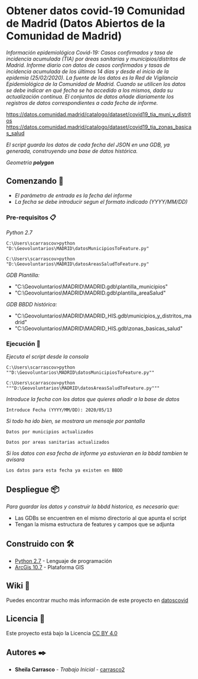# Obtener datos covid-19 Comunidad de Madrid (Datos Abiertos de la Comunidad de Madrid)

_Información epidemiológica Covid-19: Casos confirmados y tasa de incidencia acumulada (TIA) por áreas sanitarias y municipios/distritos de Madrid.
Informe diario con datos de casos confirmados y tasas de incidencia acumulada de los últimos 14 días y desde el inicio de la epidemia (25/02/2020).
La fuente de los datos es la Red de Vigilancia Epidemiológica de la Comunidad de Madrid. Cuando se utilicen los datos se debe indicar en qué fecha se ha accedido a los mismos, dada su actualización continua.
El conjuntos de datos añade diariamente los registros de datos correspondientes a cada fecha de informe._ 

https://datos.comunidad.madrid/catalogo/dataset/covid19_tia_muni_y_distritos
https://datos.comunidad.madrid/catalogo/dataset/covid19_tia_zonas_basicas_salud

_El script guarda los datos de cada fecha del JSON en una GDB, ya generada, construyendo una base de datos histórica._

_Geometria **polygon**_

## Comenzando 🚀

* _El parámetro de entrada es la fecha del informe_
* _La fecha se debe introducir segun el formato indicado (YYYY/MM/DD)_

### Pre-requisitos 📋

_Python 2.7_

```
C:\Users\scarrascov>python "D:\Geovoluntarios\MADRID\datosMunicipiosToFeature.py"
```
```
C:\Users\scarrascov>python "D:\Geovoluntarios\MADRID\datosAreasSaludToFeature.py"
```

_GDB Plantilla:_ 
* "C:\Geovoluntarios\MADRID\MADRID.gdb\plantilla_municipios"
* "C:\Geovoluntarios\MADRID\MADRID.gdb\plantilla_areaSalud"

_GDB BBDD histórica:_ 
* "C:\Geovoluntarios\MADRID\MADRID_HIS.gdb\municipios_y_distritos_madrid"
* "C:\Geovoluntarios\MADRID\MADRID_HIS.gdb\zonas_basicas_salud"
                     

### Ejecución 🔧

_Ejecuta el script desde la consola_

```
C:\Users\scarrascov>python ""D:\Geovoluntarios\MADRID\datosMunicipiosToFeature.py""
```
```
C:\Users\scarrascov>python """D:\Geovoluntarios\MADRID\datosAreasSaludToFeature.py"""
```

_Introduce la fecha con los datos que quieres añadir a la base de datos_

```
Introduce Fecha (YYYY/MM/DD): 2020/05/13
```

_Si todo ha ido bien, se mostrara un mensaje por pantalla_

```
Datos por municipios actualizados
```
```
Datos por areas sanitarias actualizados
```

_Si los datos con esa fecha de informe ya estuvieran en la bbdd tambien te avisara_

```
Los datos para esta fecha ya existen en BBDD
```

## Despliegue 📦

_Para guardar los datos y construir la bbdd historica, es necesario que:_
* Las GDBs se encuentren en el mismo directorio al que apunta el script
* Tengan la misma estructura de features y campos que se adjunta

## Construido con 🛠️

* [Python 2.7](https://www.python.org/download/releases/2.7/) - Lenguaje de programación
* [ArcGis 10.7](https://desktop.arcgis.com/es/arcmap/latest/get-started/installation-guide/installing-on-your-computer.htm) - Plataforma GIS

## Wiki 📖

Puedes encontrar mucho más información de este proyecto en [datoscovid](https://www.datoscovid.es/)

## Licencia 📄

Este proyecto está bajo la Licencia [CC BY 4.0](https://creativecommons.org/licenses/by/4.0/)

## Autores ✒️

* **Sheila Carrasco** - *Trabajo Inicial* - [carrasco2](https://github.com/carrasco2)


